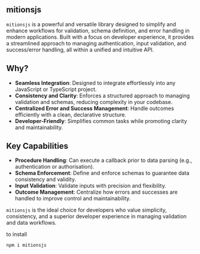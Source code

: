 ## mitionsjs

`mitionsjs` is a powerful and versatile library designed to simplify and enhance workflows for validation, schema definition, and error handling in modern applications. Built with a focus on developer experience, it provides a streamlined approach to managing authentication, input validation, and success/error handling, all within a unified and intuitive API.

## Why?

- **Seamless Integration**: Designed to integrate effortlessly into any JavaScript or TypeScript project.
- **Consistency and Clarity**: Enforces a structured approach to managing validation and schemas, reducing complexity in your codebase.
- **Centralized Error and Success Management**: Handle outcomes efficiently with a clean, declarative structure.
- **Developer-Friendly**: Simplifies common tasks while promoting clarity and maintainability.

## Key Capabilities

- **Procedure Handling**: Can execute a callback prior to data parsing (e.g., authentication or authorisation).
- **Schema Enforcement**: Define and enforce schemas to guarantee data consistency and validity.
- **Input Validation**: Validate inputs with precision and flexibility.
- **Outcome Management**: Centralize how errors and successes are handled to improve control and maintainability.

`mitionsjs` is the ideal choice for developers who value simplicity, consistency, and a superior developer experience in managing validation and data workflows.


to install

```bash
npm i mitionsjs
```
